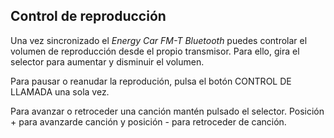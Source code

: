 ## Control de reproducción

Una vez sincronizado el *Energy Car FM-T Bluetooth* puedes controlar el volumen de reproducción desde el propio transmisor. Para ello, gira el selector para aumentar y disminuir el volumen.

Para pausar o reanudar la reprodución, pulsa el botón CONTROL DE LLAMADA una sola vez.

Para avanzar o retroceder una canción mantén pulsado el selector. Posición + para avanzarde canción y posición - para retroceder de canción.

